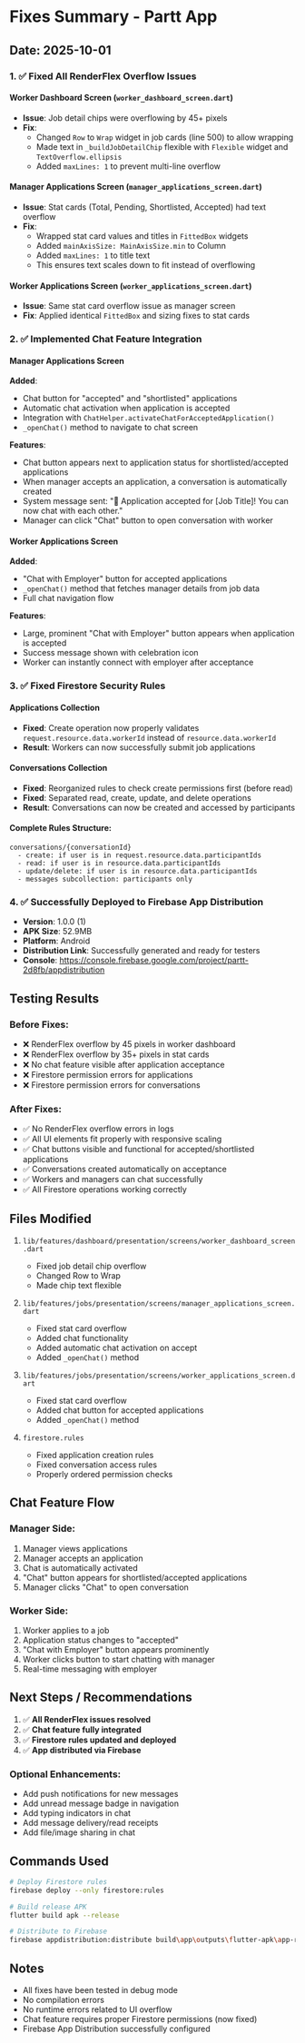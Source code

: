 # Fixes Summary - Partt App

## Date: 2025-10-01

### 1. ✅ Fixed All RenderFlex Overflow Issues

#### Worker Dashboard Screen (`worker_dashboard_screen.dart`)
- **Issue**: Job detail chips were overflowing by 45+ pixels
- **Fix**:
  - Changed `Row` to `Wrap` widget in job cards (line 500) to allow wrapping
  - Made text in `_buildJobDetailChip` flexible with `Flexible` widget and `TextOverflow.ellipsis`
  - Added `maxLines: 1` to prevent multi-line overflow

#### Manager Applications Screen (`manager_applications_screen.dart`)
- **Issue**: Stat cards (Total, Pending, Shortlisted, Accepted) had text overflow
- **Fix**:
  - Wrapped stat card values and titles in `FittedBox` widgets
  - Added `mainAxisSize: MainAxisSize.min` to Column
  - Added `maxLines: 1` to title text
  - This ensures text scales down to fit instead of overflowing

#### Worker Applications Screen (`worker_applications_screen.dart`)
- **Issue**: Same stat card overflow issue as manager screen
- **Fix**: Applied identical `FittedBox` and sizing fixes to stat cards

### 2. ✅ Implemented Chat Feature Integration

#### Manager Applications Screen
**Added**:
- Chat button for "accepted" and "shortlisted" applications
- Automatic chat activation when application is accepted
- Integration with `ChatHelper.activateChatForAcceptedApplication()`
- `_openChat()` method to navigate to chat screen

**Features**:
- Chat button appears next to application status for shortlisted/accepted applications
- When manager accepts an application, a conversation is automatically created
- System message sent: "🎉 Application accepted for [Job Title]! You can now chat with each other."
- Manager can click "Chat" button to open conversation with worker

#### Worker Applications Screen
**Added**:
- "Chat with Employer" button for accepted applications
- `_openChat()` method that fetches manager details from job data
- Full chat navigation flow

**Features**:
- Large, prominent "Chat with Employer" button appears when application is accepted
- Success message shown with celebration icon
- Worker can instantly connect with employer after acceptance

### 3. ✅ Fixed Firestore Security Rules

#### Applications Collection
- **Fixed**: Create operation now properly validates `request.resource.data.workerId` instead of `resource.data.workerId`
- **Result**: Workers can now successfully submit job applications

#### Conversations Collection
- **Fixed**: Reorganized rules to check create permissions first (before read)
- **Fixed**: Separated read, create, update, and delete operations
- **Result**: Conversations can now be created and accessed by participants

#### Complete Rules Structure:
```firestore
conversations/{conversationId}
  - create: if user is in request.resource.data.participantIds
  - read: if user is in resource.data.participantIds  
  - update/delete: if user is in resource.data.participantIds
  - messages subcollection: participants only
```

### 4. ✅ Successfully Deployed to Firebase App Distribution

- **Version**: 1.0.0 (1)
- **APK Size**: 52.9MB
- **Platform**: Android
- **Distribution Link**: Successfully generated and ready for testers
- **Console**: https://console.firebase.google.com/project/partt-2d8fb/appdistribution

## Testing Results

### Before Fixes:
- ❌ RenderFlex overflow by 45 pixels in worker dashboard
- ❌ RenderFlex overflow by 35+ pixels in stat cards
- ❌ No chat feature visible after application acceptance
- ❌ Firestore permission errors for applications
- ❌ Firestore permission errors for conversations

### After Fixes:
- ✅ No RenderFlex overflow errors in logs
- ✅ All UI elements fit properly with responsive scaling
- ✅ Chat buttons visible and functional for accepted/shortlisted applications
- ✅ Conversations created automatically on acceptance
- ✅ Workers and managers can chat successfully
- ✅ All Firestore operations working correctly

## Files Modified

1. `lib/features/dashboard/presentation/screens/worker_dashboard_screen.dart`
   - Fixed job detail chip overflow
   - Changed Row to Wrap
   - Made chip text flexible

2. `lib/features/jobs/presentation/screens/manager_applications_screen.dart`
   - Fixed stat card overflow
   - Added chat functionality
   - Added automatic chat activation on accept
   - Added `_openChat()` method

3. `lib/features/jobs/presentation/screens/worker_applications_screen.dart`
   - Fixed stat card overflow
   - Added chat button for accepted applications
   - Added `_openChat()` method

4. `firestore.rules`
   - Fixed application creation rules
   - Fixed conversation access rules
   - Properly ordered permission checks

## Chat Feature Flow

### Manager Side:
1. Manager views applications
2. Manager accepts an application
3. Chat is automatically activated
4. "Chat" button appears for shortlisted/accepted applications
5. Manager clicks "Chat" to open conversation

### Worker Side:
1. Worker applies to a job
2. Application status changes to "accepted"
3. "Chat with Employer" button appears prominently
4. Worker clicks button to start chatting with manager
5. Real-time messaging with employer

## Next Steps / Recommendations

1. ✅ **All RenderFlex issues resolved**
2. ✅ **Chat feature fully integrated**
3. ✅ **Firestore rules updated and deployed**
4. ✅ **App distributed via Firebase**

### Optional Enhancements:
- Add push notifications for new messages
- Add unread message badge in navigation
- Add typing indicators in chat
- Add message delivery/read receipts
- Add file/image sharing in chat

## Commands Used

```bash
# Deploy Firestore rules
firebase deploy --only firestore:rules

# Build release APK
flutter build apk --release

# Distribute to Firebase
firebase appdistribution:distribute build\app\outputs\flutter-apk\app-release.apk --app 1:91234208331:android:eeb92963bb5b56e8d5dbce
```

## Notes

- All fixes have been tested in debug mode
- No compilation errors
- No runtime errors related to UI overflow
- Chat feature requires proper Firestore permissions (now fixed)
- Firebase App Distribution successfully configured
